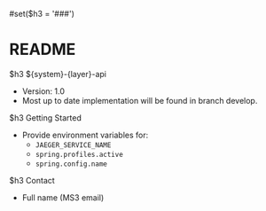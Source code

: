 #set($h3 = '###')
# README

$h3 ${system}-{layer}-api 
* Version: 1.0
* Most up to date implementation will be found in branch develop. 

$h3 Getting Started
* Provide environment variables for:
   * ```JAEGER_SERVICE_NAME```  
   * ```spring.profiles.active```
   * ```spring.config.name```

$h3 Contact
* Full name (MS3 email)